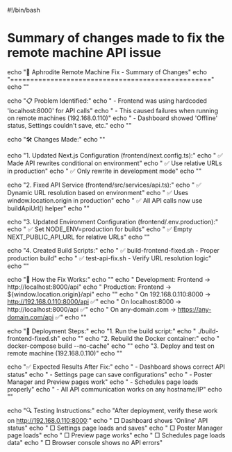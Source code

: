 #!/bin/bash
# Summary of changes made to fix the remote machine API issue

echo "🔧 Aphrodite Remote Machine Fix - Summary of Changes"
echo "=================================================="
echo ""

echo "📋 Problem Identified:"
echo "   - Frontend was using hardcoded 'localhost:8000' for API calls"
echo "   - This caused failures when running on remote machines (192.168.0.110)"
echo "   - Dashboard showed 'Offline' status, Settings couldn't save, etc."
echo ""

echo "🛠️ Changes Made:"
echo ""

echo "1. Updated Next.js Configuration (frontend/next.config.ts):"
echo "   ✅ Made API rewrites conditional on environment"
echo "   ✅ Use relative URLs in production"
echo "   ✅ Only rewrite in development mode"
echo ""

echo "2. Fixed API Service (frontend/src/services/api.ts):"
echo "   ✅ Dynamic URL resolution based on environment"
echo "   ✅ Uses window.location.origin in production"
echo "   ✅ All API calls now use buildApiUrl() helper"
echo ""

echo "3. Updated Environment Configuration (frontend/.env.production):"
echo "   ✅ Set NODE_ENV=production for builds"
echo "   ✅ Empty NEXT_PUBLIC_API_URL for relative URLs"
echo ""

echo "4. Created Build Scripts:"
echo "   ✅ build-frontend-fixed.sh - Proper production build"
echo "   ✅ test-api-fix.sh - Verify URL resolution logic"
echo ""

echo "🎯 How the Fix Works:"
echo ""
echo "   Development: Frontend → http://localhost:8000/api"
echo "   Production:  Frontend → \${window.location.origin}/api"
echo ""
echo "   On 192.168.0.110:8000 → http://192.168.0.110:8000/api ✅"
echo "   On localhost:8000     → http://localhost:8000/api ✅"
echo "   On any-domain.com     → https://any-domain.com/api ✅"
echo ""

echo "🚀 Deployment Steps:"
echo "1. Run the build script:"
echo "   ./build-frontend-fixed.sh"
echo ""
echo "2. Rebuild the Docker container:"
echo "   docker-compose build --no-cache"
echo ""
echo "3. Deploy and test on remote machine (192.168.0.110)"
echo ""

echo "✅ Expected Results After Fix:"
echo "   - Dashboard shows correct API status"
echo "   - Settings page can save configurations"
echo "   - Poster Manager and Preview pages work"
echo "   - Schedules page loads properly"
echo "   - All API communication works on any hostname/IP"
echo ""

echo "🔍 Testing Instructions:"
echo "After deployment, verify these work on http://192.168.0.110:8000:"
echo "   □ Dashboard shows 'Online' API status"
echo "   □ Settings page loads and saves"
echo "   □ Poster Manager page loads"
echo "   □ Preview page works"
echo "   □ Schedules page loads data"
echo "   □ Browser console shows no API errors"
